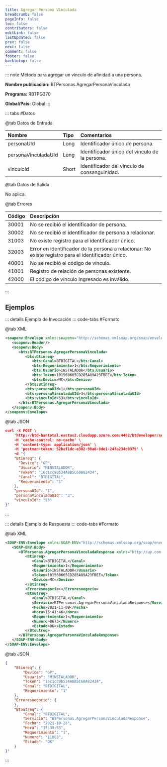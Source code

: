 ```yaml
---
title: Agregar Persona Vinculada
breadcrumb: false
pageInfo: false
toc: false
contributors: false
editLink: false
lastUpdated: false
prev: false
next: false
comment: false
footer: false
backtotop: false
---
```


<!-- ABRE DATOS DEL MÉTODO -->
::: note Método para agregar un vínculo de afinidad a una persona.

**Nombre publicación:** BTPersonas.AgregarPersonaVinculada

**Programa:** RBTPG370

**Global/País:** Global
:::
<!-- CIERRA DATOS DEL MÉTODO -->

<!-- ABRE TABLA DE DATOS -->
::: tabs #Datos 

@tab Datos de Entrada

Nombre | Tipo | Comentarios
:--------- | :--------- | :---------
personaUId | Long | Identificador único de persona.
personaVinculadaUId | Long | Identificador único del vínculo de la persona.
vinculoId | Short | Identificador del vínculo de consanguinidad.

@tab Datos de Salida

No aplica.

@tab Errores

Código | Descripción
:--------- | :-----------
30001 | No se recibió el identificador de persona.
30002 | No se recibió el identificador de persona a relacionar.
31003 | No existe registro para el identificador único.
32003 | Error en identificador de la persona a relacionar: No existe registro para el identificador único.
40001 | No se recibió el código de vínculo.
41001 | Registro de relación de personas existente.
42000 | El código de vínculo ingresado es inválido.
::: 
<!-- CIERRA TABLA DE DATOS -->

## **Ejemplos**

<!-- ABRE EJEMPLO DE INVOCACIÓN -->
::: details Ejemplo de Invocación 
::: code-tabs #Formato

@tab XML
```xml
<soapenv:Envelope xmlns:soapenv="http://schemas.xmlsoap.org/soap/envelope/" xmlns:bts="http://uy.com.dlya.bantotal/BTSOA/">
   <soapenv:Header/>
   <soapenv:Body>
      <bts:BTPersonas.AgregarPersonaVinculada>
         <bts:Btinreq>
            <bts:Canal>BTDIGITAL</bts:Canal>
            <bts:Requerimiento>1</bts:Requerimiento>
            <bts:Usuario>INSTALADOR</bts:Usuario>
            <bts:Token>101560665CD285A89A23FBEE</bts:Token>
            <bts:Device>MC</bts:Device>
         </bts:Btinreq>
         <bts:personaUId>1</bts:personaUId>
         <bts:personaVinculadaUId>3</bts:personaVinculadaUId>
         <bts:vinculoId>53</bts:vinculoId>
      </bts:BTPersonas.AgregarPersonaVinculada>
   </soapenv:Body>
</soapenv:Envelope>
```

@tab JSON
```json
curl -X POST \
	'http://btd-bantotal.eastus2.cloudapp.azure.com:4462/btdeveloper/servlet/com.dlya.bantotal.odwsbt_BTPersonas?AgregarPersonaVinculada' \
	-H 'cache-control: no-cache' \
	-H 'content-type: application/json' \
	-H 'postman-token: 52baf1dc-e302-90a6-0de1-24fa234c0379' \
	-d '{
	"Btinreq": {
	  "Device": "GP",
	  "Usuario": "MINSTALADOR",
	  "Token": "16c1cc9b534A8B5C60A82434",
	  "Canal": "BTDIGITAL",
	  "Requerimiento": "1"
	},
	"personaUId": "1",
	"personaVinculadaUId": "3",
	"vinculoId": "53"
}'
```
:::
<!-- CIERRA EJEMPLO DE INVOCACIÓN -->

<!-- ABRE EJEMPLO DE RESPUESTA -->
::: details Ejemplo de Respuesta 
::: code-tabs #Formato

@tab XML
```xml
<SOAP-ENV:Envelope xmlns:SOAP-ENV="http://schemas.xmlsoap.org/soap/envelope/" xmlns:xsd="http://www.w3.org/2001/XMLSchema" xmlns:SOAP-ENC="http://schemas.xmlsoap.org/soap/encoding/" xmlns:xsi="http://www.w3.org/2001/XMLSchema-instance">
   <SOAP-ENV:Body>
      <BTPersonas.AgregarPersonaVinculadaResponse xmlns="http://uy.com.dlya.bantotal/BTSOA/">
         <Btinreq>
            <Canal>BTDIGITAL</Canal>
            <Requerimiento>1</Requerimiento>
            <Usuario>INSTALADOR</Usuario>
            <Token>101560665CD285A89A23FBEE</Token>
            <Device>MC</Device>
         </Btinreq>
         <Erroresnegocio></Erroresnegocio>
         <Btoutreq>
            <Canal>BTDIGITAL</Canal>
            <Servicio>BTPersonas.AgregarPersonaVinculadaResponse</Servicio>
            <Fecha>2021-11-08</Fecha>
            <Hora>15:41:46</Hora>
            <Requerimiento>1</Requerimiento>
            <Numero>8673</Numero>
            <Estado>OK</Estado>
         </Btoutreq>
      </BTPersonas.AgregarPersonaVinculadaResponse>
   </SOAP-ENV:Body>
</SOAP-ENV:Envelope>
```

@tab JSON
```json
{ 
    "Btinreq": {
	    "Device": "GP",
	    "Usuario": "MINSTALADOR",
	    "Token": "16c1cc9b534A8B5C60A82434",
	    "Canal": "BTDIGITAL",
	    "Requerimiento": "1"
    },
    "Erroresnegocio": {
    },
    "Btoutreq": {
        "Canal": "BTDIGITAL",
        "Servicio": "BTPersonas.AgregarPersonaVinculadaResponse",
        "Fecha": "2021-10-28",
        "Hora": "15:39:53",
        "Requerimiento": "1",
        "Numero": "11003",
        "Estado": "OK"
    }
}'
```
::: 
<!-- CIERRA EJEMPLO DE RESPUESTA -->
